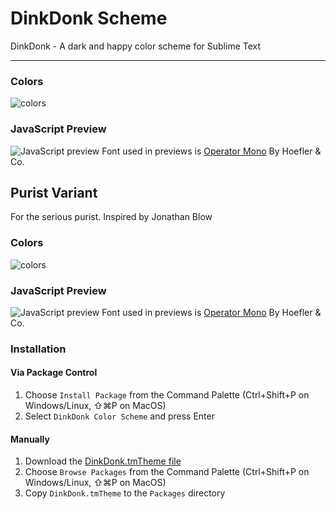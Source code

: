 DinkDonk Scheme
===============

DinkDonk - A dark and happy color scheme for Sublime Text

---

### Colors

![colors](https://dinkdonk.github.io/dinkdonk-scheme/preview-colors.png)

### JavaScript Preview

![JavaScript preview](https://dinkdonk.github.io/dinkdonk-scheme/preview-javascript.png)
Font used in previews is [Operator Mono](http://www.typography.com/fonts/operator/styles/operatormono) By Hoefler & Co.

## Purist Variant

For the serious purist. Inspired by Jonathan Blow

### Colors

![colors](https://dinkdonk.github.io/dinkdonk-scheme/preview-colors-purist.png)

### JavaScript Preview

![JavaScript preview](https://dinkdonk.github.io/dinkdonk-scheme/preview-javascript-purist.png)
Font used in previews is [Operator Mono](http://www.typography.com/fonts/operator/styles/operatormono) By Hoefler & Co.

### Installation

#### Via Package Control
1. Choose `Install Package` from the Command Palette (Ctrl+Shift+P on Windows/Linux, ⇧⌘P on MacOS)
2. Select `DinkDonk Color Scheme` and press Enter

#### Manually
1. Download the [DinkDonk.tmTheme file](https://raw.githubusercontent.com/DinkDonk/dinkdonk-scheme/master/DinkDonk.tmTheme)
2. Choose `Browse Packages` from the Command Palette (Ctrl+Shift+P on Windows/Linux, ⇧⌘P on MacOS)
3. Copy `DinkDonk.tmTheme` to the `Packages` directory


